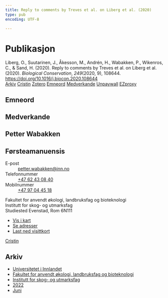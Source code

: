 ```yaml
---
title: Reply to comments by Treves et al. on Liberg et al. (2020)
type: pub
encoding: UTF-8

---
```

<h1>Publikasjon</h1>
<article id="csl-bib-container-6MSQV5M5" class="csl-bib-container">
  <div class="csl-bib-body"> <div class="csl-entry">Liberg, O., Suutarinen, J., Åkesson, M., Andrén, H., Wabakken, P., Wikenros, C., &#38; Sand, H. (2020). Reply to comments by Treves et al. on Liberg et al. (2020). <i>Biological Conservation</i>, <i>249</i>(2020, 9), 108644. <a href="https://doi.org/10.1016/j.biocon.2020.108644">https://doi.org/10.1016/j.biocon.2020.108644</a></div> </div>
  <div class="csl-bib-buttons">
    <a href="#taxonomy-article-6MSQV5M5" alt="archive" class="csl-bib-button">Arkiv</a>
    <a href="https://app.cristin.no/results/show.jsf?id=2032624" alt="Cristin" class="csl-bib-button">Cristin</a>
    <a href="http://zotero.org/groups/5881554/items/6MSQV5M5" alt="Zotero" class="csl-bib-button">Zotero</a>
    <a href="#keywords-article-6MSQV5M5" alt="keywords" class="csl-bib-button">Emneord</a>
    <a href="#contributors-article-6MSQV5M5" alt="contributors" class="csl-bib-button">Medverkande</a>
    <a href="https://doi.org/10.1016/j.biocon.2020.108644" alt="Unpaywall" class="csl-bib-button">Unpaywall</a>
    <a href="https://doi.org/10.1016/j.biocon.2020.108644" alt="EZproxy" class="csl-bib-button">EZproxy</a>
  </div>
  <div id="csl-bib-meta-container-6MSQV5M5"></div>
</article>
<div id="csl-bib-meta-6MSQV5M5" class="csl-bib-meta">
  <article id="keywords-article-6MSQV5M5" class="keywords-article">
    <h1>Emneord</h1>
    
  </article>
  <article id="contributors-article-6MSQV5M5" class="contributors-article">
    <h1>Medverkande</h1>
    <div class="personas"> <div class="vrtx-hinn-person-card"> <div class="photo"> <i class="lar la-user-circle missing-person"></i> </div> <div class="info"> <hgroup><h1>Petter Wabakken</h1> <h2>Førsteamanuensis</h2> </hgroup><dl> <dt>E-post</dt> <dd> <a href="mailto:petter.wabakken@inn.no">petter.wabakken@inn.no</a> </dd> <dt>Telefonnummer</dt> <dd><a href="tel:+4762430840"> +47 62 43 08 40 </a></dd> <dt>Mobilnummer</dt> <dd><a href="tel:+4797044518"> +47 97 04 45 18 </a></dd> </dl> <p> Fakultet for anvendt økologi, landbruksfag og bioteknologi<br> Institutt for skog- og utmarksfag<br> Studiested Evenstad, Rom 6N111 </p> <ul class="vrtx-hinn-links"> <li><a href="https://www.google.com/maps?q=61.42516,11.07813">Vis i kart</a></li> <li><a href="https://www.inn.no/finn-en-ansatt/petter-wabakken.html#vrtx-hinn-addresses">Se adresser</a></li> <li><a href="https://www.inn.no/finn-en-ansatt/petter-wabakken.html?vrtx=vcf">Last ned visittkort</a></li> </ul> </div> </div> <a href="https://app.cristin.no/persons/show.jsf?id=328337" alt="Cristin URL" class="personas-cristin">Cristin</a> </div>
  </article>
  <article id="taxonomy-article-6MSQV5M5" class="taxonomy-article">
    <h1>Arkiv</h1>
    <ul>
      <li>
        <a href="/nn/archive/?key=3DCRN523">Universitetet i Innlandet</a>
      </li>
      <li>
        <a href="/nn/archive/?key=T77LXH6D">Fakultet for anvendt økologi, landbruksfag og bioteknologi</a>
      </li>
      <li>
        <a href="/nn/archive/?key=7TRARPE3">Institutt for skog- og utmarksfag</a>
      </li>
      <li>
        <a href="/nn/archive/?key=H9K9UC39">2022</a>
      </li>
      <li>
        <a href="/nn/archive/?key=ZXV4TEDV">Juni</a>
      </li>
    </ul>
  </article>
</div>
